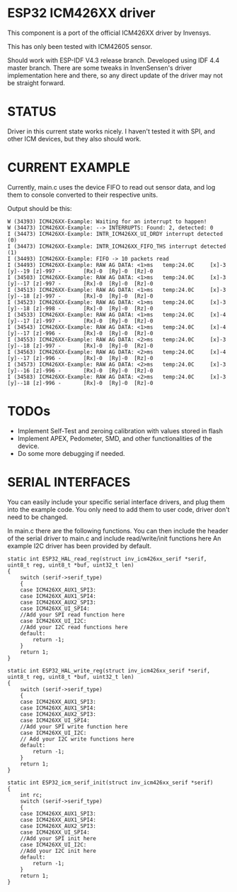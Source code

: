 # ESP32 ICM426XX driver

This component is a port of the official ICM426XX driver by Invensys.

This has only been tested with ICM42605 sensor.

Should work with ESP-IDF V4.3 release branch. Developed using IDF 4.4 master branch.
There are some tweaks in InvenSensen's driver implementation here and there, so any direct update of the driver may not be straight forward.

# STATUS

Driver in this current state works nicely.
I haven't tested it with SPI, and other ICM devices, but they also should work.

# CURRENT EXAMPLE

Currently, main.c uses the device FIFO to read out sensor data, and log them to console converted to their respective units.

Output should be this:
```
W (34393) ICM426XX-Example: Waiting for an interrupt to happen!
W (34473) ICM426XX-Example: --> INTERRUPTS: Found: 2, detected: 0
I (34473) ICM426XX-Example: INTR_ICM426XX_UI_DRDY interrupt detected (0)
I (34473) ICM426XX-Example: INTR_ICM426XX_FIFO_THS interrupt detected (1)
I (34493) ICM426XX-Example: FIFO -> 10 packets read
I (34493) ICM426XX-Example: RAW AG DATA: <1>ms   temp:24.0C     [x]-3   [y]--19 [z]-997 -       [Rx]-0  [Ry]-0  [Rz]-0
I (34503) ICM426XX-Example: RAW AG DATA: <1>ms   temp:24.0C     [x]-3   [y]--17 [z]-997 -       [Rx]-0  [Ry]-0  [Rz]-0
I (34513) ICM426XX-Example: RAW AG DATA: <1>ms   temp:24.0C     [x]-3   [y]--18 [z]-997 -       [Rx]-0  [Ry]-0  [Rz]-0
I (34523) ICM426XX-Example: RAW AG DATA: <1>ms   temp:24.0C     [x]-3   [y]--18 [z]-998 -       [Rx]-0  [Ry]-0  [Rz]-0
I (34533) ICM426XX-Example: RAW AG DATA: <1>ms   temp:24.0C     [x]-4   [y]--17 [z]-997 -       [Rx]-0  [Ry]-0  [Rz]-0
I (34543) ICM426XX-Example: RAW AG DATA: <1>ms   temp:24.0C     [x]-4   [y]--17 [z]-996 -       [Rx]-0  [Ry]-0  [Rz]-0
I (34553) ICM426XX-Example: RAW AG DATA: <2>ms   temp:24.0C     [x]-3   [y]--18 [z]-997 -       [Rx]-0  [Ry]-0  [Rz]-0
I (34563) ICM426XX-Example: RAW AG DATA: <2>ms   temp:24.0C     [x]-4   [y]--17 [z]-996 -       [Rx]-0  [Ry]-0  [Rz]-0
I (34573) ICM426XX-Example: RAW AG DATA: <2>ms   temp:24.0C     [x]-3   [y]--16 [z]-996 -       [Rx]-0  [Ry]-0  [Rz]-0
I (34583) ICM426XX-Example: RAW AG DATA: <2>ms   temp:24.0C     [x]-3   [y]--18 [z]-996 -       [Rx]-0  [Ry]-0  [Rz]-0
```

# TODOs

- Implement Self-Test and zeroing calibration with values stored in flash
- Implement APEX, Pedometer, SMD, and other functionalities of the device.
- Do some more debugging if needed.

# SERIAL INTERFACES

You can easily include your specific serial interface drivers, and plug them into the example code.
You only need to add them to user code, driver don't need to be changed.

In main.c there are the following functions.
You can then include the header of the serial driver to main.c and include read/write/init functions here
An example I2C driver has been provided by default.

```
static int ESP32_HAL_read_reg(struct inv_icm426xx_serif *serif, uint8_t reg, uint8_t *buf, uint32_t len)
{
	switch (serif->serif_type)
	{
	case ICM426XX_AUX1_SPI3:
	case ICM426XX_AUX1_SPI4:
	case ICM426XX_AUX2_SPI3:
	case ICM426XX_UI_SPI4:
	//Add your SPI read function here
	case ICM426XX_UI_I2C:
	//Add your I2C read functions here
	default:
		return -1;
	}
	return 1;
}

static int ESP32_HAL_write_reg(struct inv_icm426xx_serif *serif, uint8_t reg, uint8_t *buf, uint32_t len)
{
	switch (serif->serif_type)
	{
	case ICM426XX_AUX1_SPI3:
	case ICM426XX_AUX1_SPI4:
	case ICM426XX_AUX2_SPI3:
	case ICM426XX_UI_SPI4:
	//Add your SPI write function here
	case ICM426XX_UI_I2C:
	// Add your I2C write functions here
	default:
		return -1;
	}
	return 1;
}

static int ESP32_icm_serif_init(struct inv_icm426xx_serif *serif)
{
	int rc;
	switch (serif->serif_type)
	{
	case ICM426XX_AUX1_SPI3:
	case ICM426XX_AUX1_SPI4:
	case ICM426XX_AUX2_SPI3:
	case ICM426XX_UI_SPI4:
    //Add your SPI init here
	case ICM426XX_UI_I2C:
	//Add your I2C init here
	default:
		return -1;
	}
	return 1;
}
```